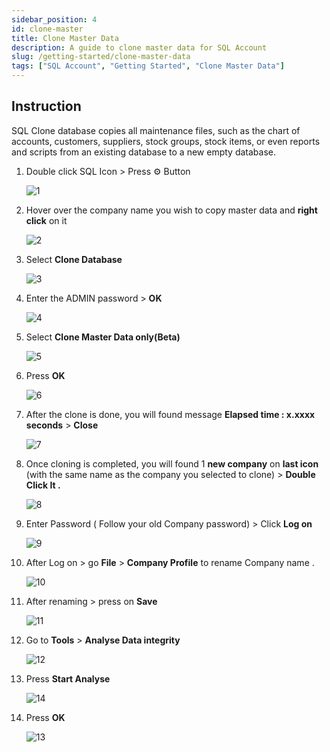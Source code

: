 ```yaml
---
sidebar_position: 4
id: clone-master
title: Clone Master Data
description: A guide to clone master data for SQL Account
slug: /getting-started/clone-master-data
tags: ["SQL Account", "Getting Started", "Clone Master Data"]
---
```


## Instruction

SQL Clone database copies all maintenance files, such as the chart of accounts, customers, suppliers, stock groups, stock items, or even reports and scripts from an existing database to a new empty database.

   1. Double click SQL Icon > Press ⚙️ Button

      ![1](/img/getting-started/clone-master/1.png)

   2. Hover over the company name you wish to copy master data and **right click** on it

      ![2](/img/getting-started/clone-master/2.png)

   3. Select **Clone Database**

      ![3](/img/getting-started/clone-master/3.png)

   4. Enter the ADMIN password > **OK**

      ![4](/img/getting-started/clone-master/4.png)

   5. Select **Clone Master Data only(Beta)**

      ![5](/img/getting-started/clone-master/5.png)

   6. Press **OK**

      ![6](/img/getting-started/clone-master/6.png)

   7. After the clone is done, you will found message **Elapsed time : x.xxxx seconds** > **Close**

      ![7](/img/getting-started/clone-master/7.png)

   8. Once cloning is completed, you will found 1 **new company** on **last icon** (with the same name as the company you selected to clone) > **Double Click It .**

      ![8](/img/getting-started/clone-master/8.png)

   9. Enter Password ( Follow your old Company password) > Click **Log on**

      ![9](/img/getting-started/clone-master/9.png)

   10. After Log on > go **File** > **Company Profile** to rename Company name .

         ![10](/img/getting-started/clone-master/10.png)

   11. After renaming > press on **Save**

         ![11](/img/getting-started/clone-master/11.png)

   12. Go to **Tools** > **Analyse Data integrity**

         ![12](/img/getting-started/clone-master/12.png)

   13. Press **Start Analyse**

         ![14](/img/getting-started/clone-master/14.png)

   14. Press **OK**

         ![13](/img/getting-started/clone-master/13.png)
